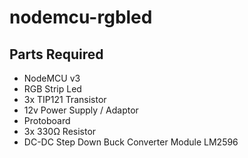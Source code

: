 # nodemcu-rgbled

## Parts Required
- NodeMCU v3
- RGB Strip Led
- 3x TIP121 Transistor
- 12v Power Supply / Adaptor
- Protoboard
- 3x 330Ω Resistor
- DC-DC Step Down Buck Converter Module LM2596
